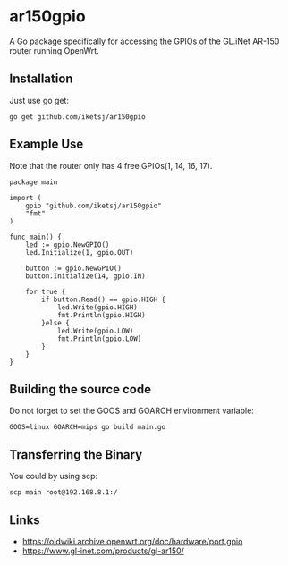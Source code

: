 # ar150gpio
A Go package specifically for accessing the GPIOs of the GL.iNet AR-150 router running OpenWrt.

## Installation
Just use go get:
```
go get github.com/iketsj/ar150gpio
```

## Example Use
Note that the router only has 4 free GPIOs(1, 14, 16, 17).

```
package main

import (
	gpio "github.com/iketsj/ar150gpio"
	"fmt"
)

func main() {
	led := gpio.NewGPIO()
	led.Initialize(1, gpio.OUT)

	button := gpio.NewGPIO()
	button.Initialize(14, gpio.IN)

	for true {
		if button.Read() == gpio.HIGH {
			led.Write(gpio.HIGH)
			fmt.Println(gpio.HIGH)
		}else {
			led.Write(gpio.LOW)
			fmt.Println(gpio.LOW)
		}
	}
}
```

## Building the source code
Do not forget to set the GOOS and GOARCH environment variable:
```
GOOS=linux GOARCH=mips go build main.go
```

## Transferring the Binary
You could by using scp:
```
scp main root@192.168.8.1:/
```

## Links
* https://oldwiki.archive.openwrt.org/doc/hardware/port.gpio
* https://www.gl-inet.com/products/gl-ar150/


